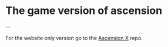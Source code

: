 # The game version of ascension
--

For the website only version go to the [Ascension X](https://github.com/Catalyst-Tech/ascensionx) repo.

